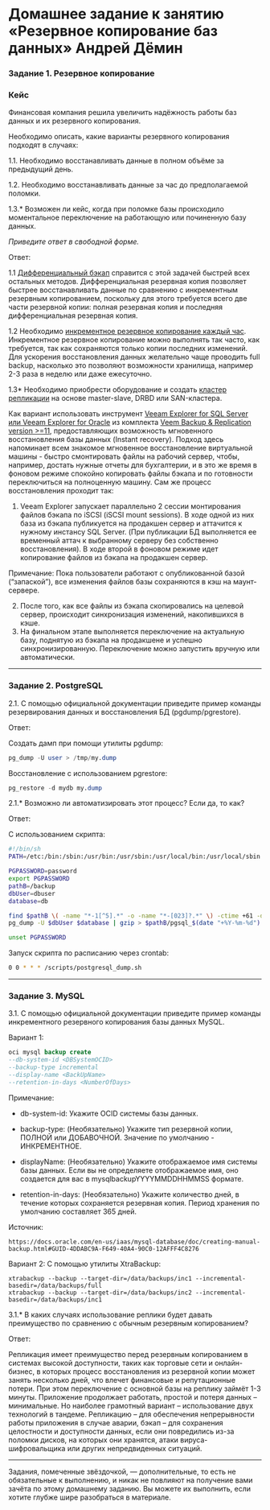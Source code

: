 # Домашнее задание к занятию «Резервное копирование баз данных» Андрей Дёмин


### Задание 1. Резервное копирование

### Кейс
Финансовая компания решила увеличить надёжность работы баз данных и их резервного копирования. 

Необходимо описать, какие варианты резервного копирования подходят в случаях: 

1.1. Необходимо восстанавливать данные в полном объёме за предыдущий день.

1.2. Необходимо восстанавливать данные за час до предполагаемой поломки.

1.3.* Возможен ли кейс, когда при поломке базы происходило моментальное переключение на работающую или починенную базу данных.

*Приведите ответ в свободной форме.*

Ответ:

1.1 <ins>Дифференциальный бэкап</ins> справится с этой задачей быстрей всех остальных методов. Дифференциальная резервная копия позволяет быстрее восстанавливать данные по сравнению с инкрементным резервным копированием, поскольку для этого требуется всего две части резервной копии: полная резервная копия и последняя дифференциальная резервная копия. 

1.2 Необходимо <ins>инкрементное резервное копирование каждый час</ins>. Инкрементное резервное копирование можно выполнять так часто, как требуется, так как сохраняются только копии последних изменений. Для ускорения восстановления данных желательно чаще проводить full backup, насколько это позволяют возможности хранилища, например 2-3 раза в неделю или даже ежесуточно.

1.3* Необходимо приобрести оборудование и создать <ins>кластер репликации</ins> на основе master-slave, DRBD или SAN-кластера. 

Как вариант использовать инструмент [Veeam Explorer for SQL Server или Veeam Explorer for Oracle](https://habr.com/ru/companies/veeam/articles/566274/) из комплекта [Veem Backup & Replication version >=11](https://habr.com/ru/companies/veeam/articles/543960/), предоставляющих  возможность мгновенного восстановления базы данных  (Instant recovery). Подход здесь напоминает всем знакомое мгновенное восстановление виртуальной машины - быстро смонтировать файлы на рабочий сервер, чтобы, например, достать нужные отчеты для бухгалтерии, и в это же время в фоновом режиме спокойно копировать файлы бэкапа и по готовности переключиться на полноценную машину. 
Сам же процесс восстановления проходит так:
1) Veeam Explorer запускает параллельно 2 сессии монтирования файлов бэкапа по iSCSI (iSCSI mount sessions). В ходе одной из них база из бэкапа публикуется на продакшен сервер и аттачится к нужному инстансу SQL Server. (При публикации БД выполняется ее временный аттач к выбранному серверу без собственно восстановления). В ходе второй в фоновом режиме идет копирование файлов из бэкапа на продакшен сервер.

Примечание: Пока пользователи работают с опубликованной базой (“запаской”), все изменения файлов базы сохраняются в кэш на маунт-сервере. 

2) После того, как все файлы из бэкапа скопировались на целевой сервер, происходит синхронизация изменений, накопившихся в кэше.
3) На финальном этапе выполняется переключение на актуальную базу, поднятую из бэкапа на продакшене и успешно синхронизированную. Переключение можно запустить вручную или автоматически.
---

### Задание 2. PostgreSQL

2.1. С помощью официальной документации приведите пример команды резервирования данных и восстановления БД (pgdump/pgrestore).

Ответ:

Создать дамп при помощи утилиты pgdump:
```sql
pg_dump -U user > /tmp/my.dump
```
Восстановление с использованием pgrestore:
```sql
pg_restore -d mydb my.dump
```
2.1.* Возможно ли автоматизировать этот процесс? Если да, то как?

Ответ:

С использованием скрипта:

```bash
#!/bin/sh
PATH=/etc:/bin:/sbin:/usr/bin:/usr/sbin:/usr/local/bin:/usr/local/sbin

PGPASSWORD=password
export PGPASSWORD
pathB=/backup
dbUser=dbuser
database=db

find $pathB \( -name "*-1[^5].*" -o -name "*-[023]?.*" \) -ctime +61 -delete
pg_dump -U $dbUser $database | gzip > $pathB/pgsql_$(date "+%Y-%m-%d").sql.gz

unset PGPASSWORD
```
Запуск скрипта по расписанию через crontab: 
```bash
0 0 * * * /scripts/postgresql_dump.sh
```
---

### Задание 3. MySQL

3.1. С помощью официальной документации приведите пример команды инкрементного резервного копирования базы данных MySQL. 

Вариант 1:
```sql
oci mysql backup create 
--db-system-id <DBSystemOCID> 
--backup-type incremental 
--display-name <BackUpName>
--retention-in-days <NumberOfDays>
```
Примечание:

- db-system-id: Укажите OCID системы базы данных.

- backup-type: (Необязательно) Укажите тип резервной копии, ПОЛНОЙ или ДОБАВОЧНОЙ. Значение по умолчанию - ИНКРЕМЕНТНОЕ.

- displayName: (Необязательно) Укажите отображаемое имя системы базы данных. Если вы не определяете отображаемое имя, оно создается для вас в mysqlbackupYYYYMMDDHHMMSS формате.

- retention-in-days: (Необязательно) Укажите количество дней, в течение которых сохраняется резервная копия. Период хранения по умолчанию составляет 365 дней.

Источник:
```
https://docs.oracle.com/en-us/iaas/mysql-database/doc/creating-manual-backup.html#GUID-4DDABC9A-F649-40A4-90C0-12AFFF4C8276
```
Вариант 2:
С помощью утилиты XtraBackup:
```
xtrabackup --backup --target-dir=/data/backups/inc1 --incremental-basedir=/data/backups/full
xtrabackup --backup --target-dir=/data/backups/inc2 --incremental-basedir=/data/backups/inc1
```
3.1.* В каких случаях использование реплики будет давать преимущество по сравнению с обычным резервным копированием?

Ответ:

Репликация имеет преимущество перед резервным копированием в системах высокой доступности, таких как торговые сети и онлайн-бизнес, в которых процесс восстановления из резервной копии может занять несколько дней, что влечет финансовые и репутационные потери. При этом переключение с основной базы на реплику займёт 1-3 минуты. Приложение продолжает работать, простой и потеря данных – минимальные.
Но наиболее грамотный вариант – использование двух технологий в тандеме. Репликацию – для обеспечения непрерывности работы приложения в случае аварии, бэкап – для сохранения целостности и доступности данных, если они повредились из-за поломки дисков, на которых они хранятся, атаки вируса-шифровальщика или других непредвиденных ситуаций.

---
Задания, помеченные звёздочкой, — дополнительные, то есть не обязательные к выполнению, и никак не повлияют на получение вами зачёта по этому домашнему заданию. Вы можете их выполнить, если хотите глубже шире разобраться в материале.
